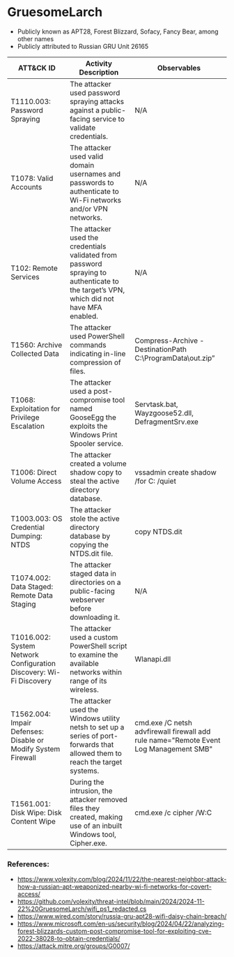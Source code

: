 # GruesomeLarch
- Publicly known as APT28, Forest Blizzard, Sofacy, Fancy Bear, among other names
- Publicly attributed to Russian GRU Unit 26165

| ATT&CK ID |	Activity Description | Observables | 
|---|---|---|
| T1110.003: Password Spraying | The attacker used password spraying attacks against a public-facing service to validate credentials. | N/A | 
| T1078: Valid Accounts | The attacker used valid domain usernames and passwords to authenticate to Wi-Fi networks and/or VPN networks. | N/A | 
| T102: Remote Services | The attacker used the credentials validated from password spraying to authenticate to the target’s VPN, which did not have MFA enabled. | N/A |
| T1560: Archive Collected Data | The attacker used PowerShell commands indicating in-line compression of files. 	| Compress-Archive -DestinationPath C:\ProgramData\out.zip” |
| T1068: Exploitation for Privilege Escalation | The attacker used a post-compromise tool named GooseEgg the exploits the Windows Print Spooler service. | Servtask.bat, Wayzgoose52.dll, DefragmentSrv.exe |
| T1006: Direct Volume Access | The attacker created a volume shadow copy to steal the active directory database. | vssadmin create shadow /for C: /quiet |
| T1003.003: OS Credential Dumping: NTDS | The attacker stole the active directory database by copying the NTDS.dit file. | copy NTDS.dit |
| T1074.002: Data Staged: Remote Data Staging | The attacker staged data in directories on a public-facing webserver before downloading it. | N/A |
| T1016.002: System Network Configuration Discovery: Wi-Fi Discovery | The attacker used a custom PowerShell script to examine the available networks within range of its wireless. | Wlanapi.dll |
| T1562.004: Impair Defenses: Disable or Modify System Firewall | The attacker used the Windows utility netsh to set up a series of port-forwards that allowed them to reach the target systems. | cmd.exe /C netsh advfirewall firewall add rule name="Remote Event Log Management SMB" | 
| T1561.001: Disk Wipe: Disk Content Wipe | During the intrusion, the attacker removed files they created, making use of an inbuilt Windows tool, Cipher.exe. | cmd.exe /c cipher /W:C |

### References:
- https://www.volexity.com/blog/2024/11/22/the-nearest-neighbor-attack-how-a-russian-apt-weaponized-nearby-wi-fi-networks-for-covert-access/
- https://github.com/volexity/threat-intel/blob/main/2024/2024-11-22%20GruesomeLarch/wifi_ps1_redacted.cs
- https://www.wired.com/story/russia-gru-apt28-wifi-daisy-chain-breach/
- https://www.microsoft.com/en-us/security/blog/2024/04/22/analyzing-forest-blizzards-custom-post-compromise-tool-for-exploiting-cve-2022-38028-to-obtain-credentials/
- https://attack.mitre.org/groups/G0007/
